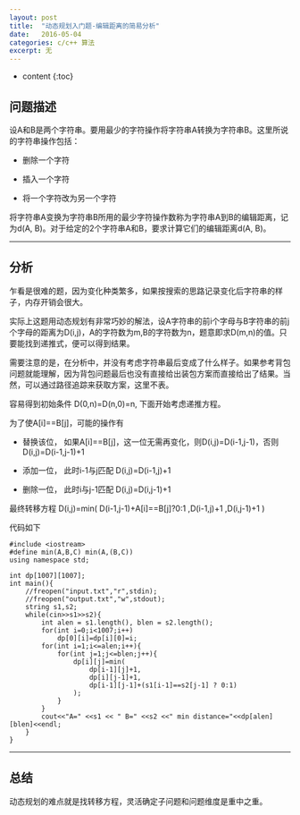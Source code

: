 ```yaml
---
layout: post
title:  "动态规划入门题-编辑距离的简易分析"
date:   2016-05-04
categories: c/c++ 算法
excerpt: 无
---
```

* content
{:toc}

## 问题描述

设A和B是两个字符串。要用最少的字符操作将字符串A转换为字符串B。这里所说的字符串操作包括：

* 删除一个字符

* 插入一个字符

* 将一个字符改为另一个字符

将字符串A变换为字符串B所用的最少字符操作数称为字符串A到B的编辑距离，记为d(A, B)。对于给定的2个字符串A和B，要求计算它们的编辑距离d(A, B)。

---

## 分析

乍看是很难的题，因为变化种类繁多，如果按搜索的思路记录变化后字符串的样子，内存开销会很大。

实际上这题用动态规划有非常巧妙的解法，设A字符串的前i个字母与B字符串的前j个字母的距离为D(i,j)，A的字符数为m,B的字符数为n，题意即求D(m,n)的值。只要能找到递推式，便可以得到结果。

需要注意的是，在分析中，并没有考虑字符串最后变成了什么样子。如果参考背包问题就能理解，因为背包问题最后也没有直接给出装包方案而直接给出了结果。当然，可以通过路径追踪来获取方案，这里不表。

容易得到初始条件 D(0,n)=D(n,0)=n, 下面开始考虑递推方程。

为了使A[i]==B[j]，可能的操作有

* 替换该位， 如果A[i]==B[j]，这一位无需再变化，则D(i,j)=D(i-1,j-1)，否则D(i,j)=D(i-1,j-1)+1

* 添加一位， 此时i-1与j匹配 D(i,j)=D(i-1,j)+1

* 删除一位， 此时i与j-1匹配 D(i,j)=D(i,j-1)+1

最终转移方程 D(i,j)=min( D(i-1,j-1)+A[i]==B[j]?0:1 ,D(i-1,j)+1 ,D(i,j-1)+1 )


代码如下

	#include <iostream>
	#define min(A,B,C) min(A,(B,C))
	using namespace std;

	int dp[1007][1007];
	int main(){
		//freopen("input.txt","r",stdin);
		//freopen("output.txt","w",stdout);
		string s1,s2;
		while(cin>>s1>>s2){
			int alen = s1.length(), blen = s2.length();
			for(int i=0;i<1007;i++)
				dp[0][i]=dp[i][0]=i;
			for(int i=1;i<=alen;i++){
				for(int j=1;j<=blen;j++){
					dp[i][j]=min(
						dp[i-1][j]+1,
						dp[i][j-1]+1,
						dp[i-1][j-1]+(s1[i-1]==s2[j-1] ? 0:1)
					);
				}
			}
			cout<<"A=" <<s1 << " B=" <<s2 <<" min distance="<<dp[alen][blen]<<endl;
		}
	}

---

## 总结

动态规划的难点就是找转移方程，灵活确定子问题和问题维度是重中之重。